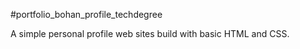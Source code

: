 #portfolio_bohan_profile_techdegree

A simple personal profile web sites build with basic HTML and CSS.